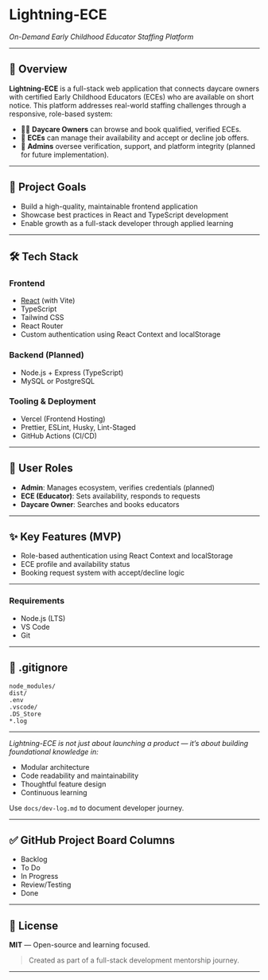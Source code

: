 
# **Lightning-ECE**

*On-Demand Early Childhood Educator Staffing Platform*

---

## 🧠 Overview

**Lightning-ECE** is a full-stack web application that connects daycare owners with certified Early Childhood Educators (ECEs) who are available on short notice. This platform addresses real-world staffing challenges through a responsive, role-based system:

* 👩‍🏫 **Daycare Owners** can browse and book qualified, verified ECEs.
* 📆 **ECEs** can manage their availability and accept or decline job offers.
* 🔐 **Admins** oversee verification, support, and platform integrity (planned for future implementation).

---

## 🎯 Project Goals

* Build a high-quality, maintainable frontend application
* Showcase best practices in React and TypeScript development
* Enable growth as a full-stack developer through applied learning

---

## 🛠 Tech Stack

### Frontend

* [React](https://reactjs.org/) (with Vite)
* TypeScript
* Tailwind CSS
* React Router
* Custom authentication using React Context and localStorage

### Backend (Planned)

* Node.js + Express (TypeScript)
* MySQL or PostgreSQL

### Tooling & Deployment

* Vercel (Frontend Hosting)
* Prettier, ESLint, Husky, Lint-Staged
* GitHub Actions (CI/CD)

---

## 👥 User Roles

* **Admin**: Manages ecosystem, verifies credentials (planned)
* **ECE (Educator)**: Sets availability, responds to requests
* **Daycare Owner**: Searches and books educators

---

## ✨ Key Features (MVP)

* Role-based authentication using React Context and localStorage
* ECE profile and availability status
* Booking request system with accept/decline logic

---

### Requirements

* Node.js (LTS)
* VS Code
* Git

---

## 📄 .gitignore

```
node_modules/
dist/
.env
.vscode/
.DS_Store
*.log
```

---

*Lightning-ECE is not just about launching a product — it’s about building foundational knowledge in:*

* Modular architecture
* Code readability and maintainability
* Thoughtful feature design
* Continuous learning

Use `docs/dev-log.md` to document developer journey.

---

## ✅ GitHub Project Board Columns

* Backlog
* To Do
* In Progress
* Review/Testing
* Done

---

## 📝 License

**MIT** — Open-source and learning focused.

> Created as part of a full-stack development mentorship journey.

---
